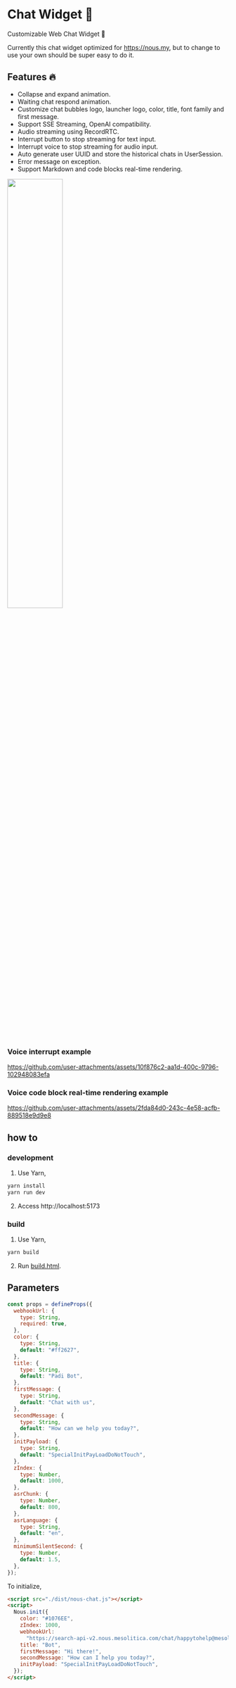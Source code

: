 # Chat Widget 💬

Customizable Web Chat Widget 💬

Currently this chat widget optimized for https://nous.my, but to change to use your own should be super easy to do it.

## Features 🔥

- Collapse and expand animation.
- Waiting chat respond animation.
- Customize chat bubbles logo, launcher logo, color, title, font family and first message.
- Support SSE Streaming, OpenAI compatibility.
- Audio streaming using RecordRTC.
- Interrupt button to stop streaming for text input.
- Interrupt voice to stop streaming for audio input.
- Auto generate user UUID and store the historical chats in UserSession.
- Error message on exception.
- Support Markdown and code blocks real-time rendering.

<img src="img/hi-there.png" width="50%">

### Voice interrupt example

https://github.com/user-attachments/assets/10f876c2-aa1d-400c-9796-102948083efa

### Voice code block real-time rendering example

https://github.com/user-attachments/assets/2fda84d0-243c-4e58-acfb-889518e9d9e8

## how to

### development

1. Use Yarn,

```bash
yarn install
yarn run dev
```

2. Access http://localhost:5173

### build

1. Use Yarn,

```bash
yarn build
```

2. Run [build.html](build.html).

## Parameters

```js
const props = defineProps({
  webhookUrl: {
    type: String,
    required: true,
  },
  color: {
    type: String,
    default: "#ff2627",
  },
  title: {
    type: String,
    default: "Padi Bot",
  },
  firstMessage: {
    type: String,
    default: "Chat with us",
  },
  secondMessage: {
    type: String,
    default: "How can we help you today?",
  },
  initPayload: {
    type: String,
    default: "SpecialInitPayLoadDoNotTouch",
  },
  zIndex: {
    type: Number,
    default: 1000,
  },
  asrChunk: {
    type: Number,
    default: 800,
  },
  asrLanguage: {
    type: String,
    default: "en",
  },
  minimumSilentSecond: {
    type: Number,
    default: 1.5,
  },
});
```

To initialize,

```html
<script src="./dist/nous-chat.js"></script>
<script>
  Nous.init({
    color: "#1076EE",
    zIndex: 1000,
    webhookUrl:
      "https://search-api-v2.nous.mesolitica.com/chat/happytohelp@mesolitica.com/2968",
    title: "Bot",
    firstMessage: "Hi there!",
    secondMessage: "How can I help you today?",
    initPayload: "SpecialInitPayLoadDoNotTouch",
  });
</script>
```
